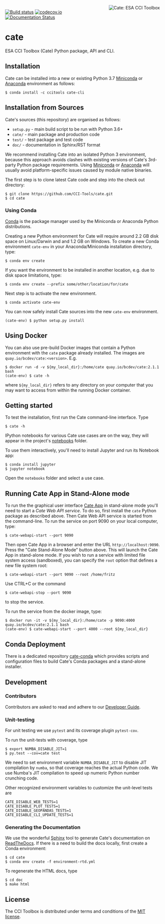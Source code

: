 <img alt="Cate: ESA CCI Toolbox" align="right" src="https://raw.githubusercontent.com/CCI-Tools/cate/master/doc/source/_static/logo/cci-toolbox-logo-latex.jpg" />

[![Build status](https://ci.appveyor.com/api/projects/status/leugvo8fq7nx6kym/branch/master?svg=true)](https://ci.appveyor.com/project/ccitools/cate-core)
[![codecov.io](https://codecov.io/github/CCI-Tools/cate/coverage.svg?branch=master)](https://codecov.io/github/CCI-Tools/cate?branch=master)
[![Documentation Status](https://readthedocs.org/projects/cate/badge/?version=latest)](http://cate.readthedocs.io/en/latest/?badge=latest)
                
# cate

ESA CCI Toolbox (Cate) Python package, API and CLI.

## Installation

Cate can be installed into a new or existing Python 3.7 [Miniconda](http://conda.pydata.org/miniconda.html) 
or [Anaconda](https://www.continuum.io/downloads) environment as follows:

    $ conda install -c ccitools cate-cli

## Installation from Sources

Cate's sources (this repository) are organised as follows:

* `setup.py` - main build script to be run with Python 3.6+
* `cate/` - main package and production code
* `test/` - test package and test code
* `doc/` - documentation in Sphinx/RST format

We recommend installing Cate into an isolated Python 3 environment, because this
approach avoids clashes with existing versions of Cate's 3rd-party Python package requirements. 
Using [Miniconda](http://conda.pydata.org/miniconda.html) 
or [Anaconda](https://www.continuum.io/downloads) will usually avoid platform-specific 
issues caused by module native binaries.

The first step is to clone latest Cate code and step into the check out directory: 

    $ git clone https://github.com/CCI-Tools/cate.git
    $ cd cate


### Using Conda

[Conda](https://conda.io/docs/intro.html) is the package manager used by the Miniconda or 
Anaconda Python distributions.

Creating a new Python environment for Cate will require around 2.2 GB disk space on Linux/Darwin and and 1.2 
GB on Windows. To create a new Conda environment `cate-env` in your Anaconda/Miniconda installation directory, type:

    $ conda env create

If you want the environment to be installed in another location, e.g. due to disk space limitations, type:

    $ conda env create --prefix some/other/location/for/cate

Next step is to activate the new environment. 

    $ conda activate cate-env

You can now safely install Cate sources into the new `cate-env` environment.
    
    (cate-env) $ python setup.py install
    
## Using Docker

You can also use pre-build Docker images that contain a Python environment with the 
`cate` package already installed. The images are `quay.io/bcdev/cate:<version>`. E.g. 

    $ docker run -d -v ${my_local_dir}:/home/cate quay.io/bcdev/cate:2.1.1 bash
    (cate-env) $ cate -h  

where `${my_local_dir}` refers to any directory on your computer that you may want to access from 
within the running Docker container. 

## Getting started

To test the installation, first run the Cate command-line interface. Type
    
    $ cate -h

IPython notebooks for various Cate use cases are on the way, they will appear in the project's
[notebooks](https://github.com/CCI-Tools/cate/tree/master/notebooks) folder.

To use them interactively, you'll need to install Jupyter and run its Notebook app:

    $ conda install jupyter
    $ jupyter notebook

Open the `notebooks` folder and select a use case.

## Running Cate App in Stand-Alone mode

To run the the graphical user interface [Cate App](https://github.com/CCI-Tools/cate-webui) in 
stand-alone mode you'll need to start a _Cate Web API service_. To do so, first install the `cate` 
Python package as described above. Then Cate Web API service is started from the command-line. 
To run the service on port 9090 on your local computer, type:

    $ cate-webapi-start --port 9090 

Then open Cate App in a browser and enter the URL `http://localhost:9090`. Press the
"Cate Stand-Alone Mode" button above. This will launch the Cate App in stand-alone mode.
If you wish to run a service with limited file system access (sandboxed), 
you can specify the `root` option that defines a new file system root:

    $ cate-webapi-start --port 9090 --root /home/fritz
    
Use CTRL+C or the command

    $ cate-webapi-stop --port 9090

to stop the service.

To run the service from the docker image, type:

    $ docker run -it -v ${my_local_dir}:/home/cate -p 9090:4000 quay.io/bcdev/cate:2.1.1 bash
    (cate-env) $ cate-webapi-start --port 4000 --root ${my_local_dir}    
    
## Conda Deployment

There is a dedicated repository [cate-conda](https://github.com/CCI-Tools/cate-conda)
which provides scripts and configuration files to build Cate's Conda packages and a stand-alone installer.

## Development

### Contributors

Contributors are asked to read and adhere to our [Developer Guide](https://github.com/CCI-Tools/cate/wiki/Developer-Guide).

### Unit-testing

For unit testing we use `pytest` and its coverage plugin `pytest-cov`.

To run the unit-tests with coverage, type

    $ export NUMBA_DISABLE_JIT=1
    $ py.test --cov=cate test
    
We need to set environment variable `NUMBA_DISABLE_JIT` to disable JIT compilation by `numba`, so that 
coverage reaches the actual Python code. We use Numba's JIT compilation to speed up numeric Python 
number crunching code.

Other recognized environment variables to customize the unit-level tests are

    CATE_DISABLE_WEB_TESTS=1
    CATE_DISABLE_PLOT_TESTS=1
    CATE_DISABLE_GEOPANDAS_TESTS=1
    CATE_DISABLE_CLI_UPDATE_TESTS=1

### Generating the Documentation

We use the wonderful [Sphinx](http://www.sphinx-doc.org/en/stable/rest.html) tool to generate 
Cate's documentation on [ReadTheDocs](https://cate.readthedocs.io/en/latest/index.html). 
If there is a need to build the docs locally, first create a Conda environment:

    $ cd cate
    $ conda env create -f environment-rtd.yml

To regenerate the HTML docs, type    
    
    $ cd doc
    $ make html

## License

The CCI Toolbox is distributed under terms and conditions of the [MIT license](https://opensource.org/licenses/MIT).

